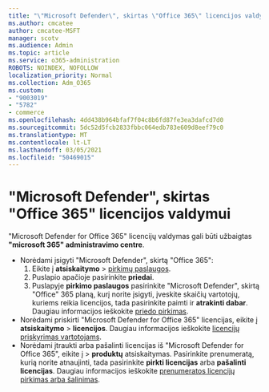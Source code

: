 ```yaml
---
title: "\"Microsoft Defender\", skirtas \"Office 365\" licencijos valdymui"
ms.author: cmcatee
author: cmcatee-MSFT
manager: scotv
ms.audience: Admin
ms.topic: article
ms.service: o365-administration
ROBOTS: NOINDEX, NOFOLLOW
localization_priority: Normal
ms.collection: Adm_O365
ms.custom:
- "9003019"
- "5782"
- commerce
ms.openlocfilehash: 4dd438b964bfaf7f04c8b6fd87fe3ea3dafcd7d0
ms.sourcegitcommit: 5dc52d5fcb2833fbbc064edb783e609d8eef79c0
ms.translationtype: MT
ms.contentlocale: lt-LT
ms.lasthandoff: 03/05/2021
ms.locfileid: "50469015"
---
```

# <a name="microsoft-defender-for-office-365-license-management"></a>"Microsoft Defender", skirtas "Office 365" licencijos valdymui

"Microsoft Defender for Office 365" licencijų valdymas gali būti užbaigtas  **"microsoft 365" administravimo centre**.

- Norėdami įsigyti "Microsoft Defender", skirtą "Office 365":
    1. Eikite į **atsiskaitymo**  >  [pirkimų paslaugos](https://go.microsoft.com/fwlink/p/?linkid=868433).
    2. Puslapio apačioje pasirinkite **priedai**.
    3. Puslapyje **pirkimo paslaugos** pasirinkite "Microsoft Defender", skirtą "Office" 365 planą, kurį norite įsigyti, įveskite skaičių vartotojų, kuriems reikia licencijos, tada pasirinkite paimti ir **atrakinti dabar**. Daugiau informacijos ieškokite [priedo pirkimas](https://docs.microsoft.com/microsoft-365/commerce/buy-or-edit-an-add-on).
- Norėdami priskirti "Microsoft Defender for Office 365" licencijas, eikite į **atsiskaitymo**  >  **licencijos**. Daugiau informacijos ieškokite [licencijų priskyrimas vartotojams](https://docs.microsoft.com/microsoft-365/admin/manage/assign-licenses-to-users).
- Norėdami įtraukti arba pašalinti licencijas iš "Microsoft Defender for Office 365", eikite į  >  **produktų** atsiskaitymas. Pasirinkite prenumeratą, kurią norite atnaujinti, tada pasirinkite **pirkti licencijas** arba **pašalinti licencijas**. Daugiau informacijos ieškokite [prenumeratos licencijų pirkimas arba šalinimas](https://docs.microsoft.com/microsoft-365/commerce/licenses/buy-licenses).